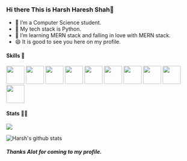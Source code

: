 ### Hi there This is Harsh Haresh Shah👋

- 🔭 I’m a Computer Science student.
- 🌱 My tech stack is Python.
- 👯 I’m learning MERN stack and falling in love with MERN stack.
- 😄 It is good to see you here on my profile.

<!--
- 🤔 I’m looking for help with ...
- 💬 Ask me about ...
- 📫 How to reach me: ...
- 😄 Pronouns: ...
- ⚡ Fun fact: ...
-->

#### Skills 🤖
<code><img height="48" src="https://img.icons8.com/nolan/64/python.png" /></code>
<code><img height="48" src="https://img.icons8.com/nolan/64/javascript.png" /></code>
<code><img height="48" src="https://img.icons8.com/color/48/000000/nodejs.png" /></code>
<code><img height="48" src="https://img.icons8.com/bubbles/50/000000/react.png" /></code>
<code><img height="48" src="https://img.icons8.com/nolan/64/sql.png" /></code>
<code><img height="48" src="https://img.icons8.com/bubbles/50/000000/api.png" /></code>
<code><img height="48" src="https://img.icons8.com/nolan/48/linux--v2.png" /></code>
<code><img height="48" src="https://img.icons8.com/color/48/000000/ubuntu--v1.png" /></code>
<code><img height="48" src="https://img.icons8.com/color/48/000000/bootstrap.png" /></code>
<code><img height="48" src="https://img.icons8.com/dusk/64/000000/css3.png" /></code>

#### Stats 👨‍💻

<a href="https://github.com/harsh010501">
  <img src="https://github-readme-stats.vercel.app/api/top-langs/?username=Harsh-H-Shah&theme=radical&hide=glsl,python" />
</a>

![Harsh's github stats](https://github-readme-stats.vercel.app/api?username=Harsh-H-Shah&show_icons=true&theme=radical)

##### Thanks Alot for coming to my profile.
